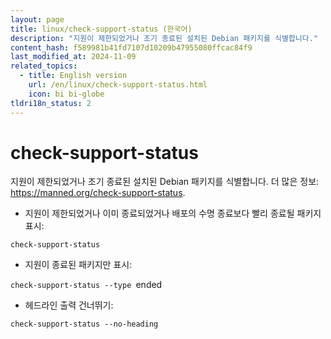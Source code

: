 ```yaml
---
layout: page
title: linux/check-support-status (한국어)
description: "지원이 제한되었거나 조기 종료된 설치된 Debian 패키지를 식별합니다."
content_hash: f589981b41fd7107d10209b47955080ffcac84f9
last_modified_at: 2024-11-09
related_topics:
  - title: English version
    url: /en/linux/check-support-status.html
    icon: bi bi-globe
tldri18n_status: 2
---
```

# check-support-status

지원이 제한되었거나 조기 종료된 설치된 Debian 패키지를 식별합니다.
더 많은 정보: <https://manned.org/check-support-status>.

- 지원이 제한되었거나 이미 종료되었거나 배포의 수명 종료보다 빨리 종료될 패키지 표시:

`check-support-status`

- 지원이 종료된 패키지만 표시:

`check-support-status --type `<span class="tldr-var badge badge-pill bg-dark-lm bg-white-dm text-white-lm text-dark-dm font-weight-bold">ended</span>

- 헤드라인 출력 건너뛰기:

`check-support-status --no-heading`
